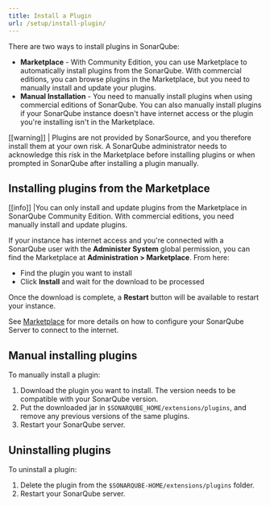 ```yaml
---
title: Install a Plugin
url: /setup/install-plugin/
---
```


There are two ways to install plugins in SonarQube:

- **Marketplace** - With Community Edition, you can use Marketplace to automatically install plugins from the SonarQube. With commercial editions, you can browse plugins in the Marketplace, but you need to manually install and update your plugins.
- **Manual Installation** - You need to manually install plugins when using commercial editions of SonarQube. You can also manually install plugins if your SonarQube instance doesn't have internet access or the plugin you're installing isn't in the Marketplace.

[[warning]]
| Plugins are not provided by SonarSource, and you therefore install them at your own risk. A SonarQube administrator needs to acknowledge this risk in the Marketplace before installing plugins or when prompted in SonarQube after installing a plugin manually.

## Installing plugins from the Marketplace

[[info]]
|You can only install and update plugins from the Marketplace in SonarQube Community Edition. With commercial editions, you need manually install and update plugins.

If your instance has internet access and you're connected with a SonarQube user with the **Administer System** global permission, you can find the Marketplace at **Administration > Marketplace**. From here:

- Find the plugin you want to install
- Click **Install** and wait for the download to be processed

Once the download is complete, a **Restart** button will be available to restart your instance.

See [Marketplace](/instance-administration/marketplace/) for more details on how to configure your SonarQube Server to connect to the internet.

## Manual installing plugins

To manually install a plugin:

1. Download the plugin you want to install. The version needs to be compatible with your SonarQube version.
2. Put the downloaded jar in `$SONARQUBE_HOME/extensions/plugins`, and remove any previous versions of the same plugins.
3. Restart your SonarQube server.

## Uninstalling plugins

To uninstall a plugin:
1. Delete the plugin from the `$SONARQUBE-HOME/extensions/plugins` folder.
2. Restart your SonarQube server.
